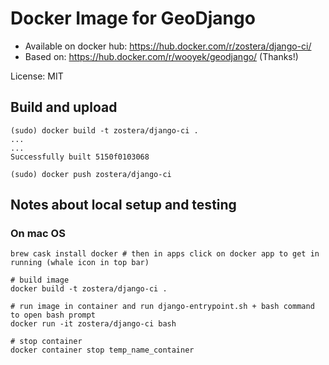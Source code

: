 # Docker Image for GeoDjango

 - Available on docker hub: https://hub.docker.com/r/zostera/django-ci/
 - Based on: https://hub.docker.com/r/wooyek/geodjango/ (Thanks!)

License: MIT


## Build and upload

```
(sudo) docker build -t zostera/django-ci .
...
...
Successfully built 5150f0103068

(sudo) docker push zostera/django-ci
```

## Notes about local setup and testing

### On mac OS

```
brew cask install docker # then in apps click on docker app to get in running (whale icon in top bar)

# build image
docker build -t zostera/django-ci .  

# run image in container and run django-entrypoint.sh + bash command to open bash prompt
docker run -it zostera/django-ci bash  

# stop container
docker container stop temp_name_container
```